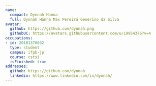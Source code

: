 ```yaml
---
name:
  compact: Dynnah Hanna
  full: Dynnah Hanna Max Pereira Generino da Silva
avatar:
  github: https://github.com/dynnah.png
  githubUC: https://avatars.githubusercontent.com/u/19954376?v=4
occupations:
- id: 20181370032
  type: student
  campus: ifpb-jp
  course: cstsi
  isFinished: true
addresses:
  github: https://github.com/dynnah
  linkedin: https://www.linkedin.com/in/dynnah/
---
```


